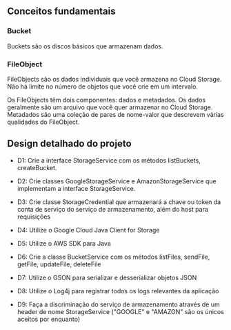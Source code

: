 ## Conceitos fundamentais

### Bucket

Buckets são os discos básicos que armazenam dados.

### FileObject

FileObjects são os dados individuais que você armazena no Cloud Storage. Não há limite no número de objetos que você crie em um intervalo.

Os FileObjects têm dois componentes: dados e metadados. Os dados geralmente são um arquivo que você quer armazenar no Cloud Storage. Metadados são uma coleção de pares de nome-valor que descrevem várias qualidades do FileObject.


## Design detalhado do projeto

- D1: Crie a interface StorageService com os métodos listBuckets, createBucket.

- D2: Crie classes GoogleStorageService e AmazonStorageService que implementam a interface StorageService.

- D3: Crie classe StorageCredential que armazenará a chave ou token da conta de serviço do serviço de armazenamento, além do host para requisições

- D4: Utilize o Google Cloud Java Client for Storage

- D5: Utilize o AWS SDK para Java

- D6: Crie a classe BucketService com os métodos listFiles, sendFile, getFile, updateFile, deleteFile

- D7: Utilize o GSON para serializar e desserializar objetos JSON

- D8: Utilize o Log4j para registrar todos os logs relevantes da aplicação

- D9: Faça a discriminação do serviço de armazenamento através de um header de nome StorageService ("GOOGLE" e "AMAZON" são os únicos aceitos por enquanto)